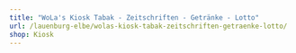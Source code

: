 ```yaml
---
title: "WoLa's Kiosk Tabak - Zeitschriften - Getränke - Lotto"
url: /lauenburg-elbe/wolas-kiosk-tabak-zeitschriften-getraenke-lotto/
shop: Kiosk
---
```

